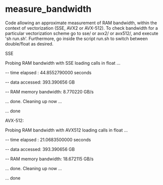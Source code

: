 # measure_bandwidth

Code allowing an approximate measurement of RAM bandwidth, within the context of vectorization (SSE, AVX2 or AVX-512). To check bandwidth for a particular vectorization scheme go to sse/ or avx2/ or avx512/, and execute 'sh run.sh'. Furthermore, go inside the script run.sh to switch between double/float as desired.



SSE

Probing RAM bandwidth with SSE loading calls in float ...

 -- time elapsed : 44.8552790000 seconds

 -- data accessed: 393.390656 GB

 -- RAM memory bandwidth: 8.770220 GB/s

... done. Cleaning up now ...

... done



AVX-512:

Probing RAM bandwidth with AVX512 loading calls in float ...

 -- time elapsed : 21.0683500000 seconds

 -- data accessed: 393.390656 GB

 -- RAM memory bandwidth: 18.672115 GB/s

... done. Cleaning up now ...

... done

